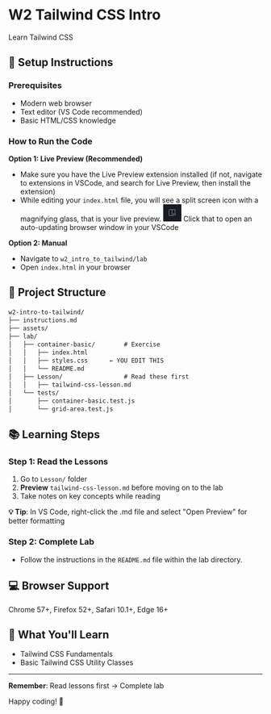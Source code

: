 # W2 Tailwind CSS Intro

Learn Tailwind CSS

## 🚀 Setup Instructions

### Prerequisites
- Modern web browser
- Text editor (VS Code recommended)
- Basic HTML/CSS knowledge

### How to Run the Code
**Option 1: Live Preview (Recommended)**
- Make sure you have the Live Preview extension installed (if not, navigate to extensions in VSCode, and search for Live Preview, then install the extension)
- While editing your `index.html` file, you will see a split screen icon with a magnifying glass, that is your live preview. <img src='./assets/previewIcon.png'> Click that to open an auto-updating browser window in your VSCode

**Option 2: Manual**
- Navigate to `w2_intro_to_tailwind/lab`
- Open `index.html` in your browser

## 📁 Project Structure

```
w2-intro-to-tailwind/
├── instructions.md
├── assets/
├── lab/
│   ├── container-basic/        # Exercise
│   │   ├── index.html
│   │   ├── styles.css      ← YOU EDIT THIS
│   │   └── README.md
│   ├── Lesson/                 # Read these first
│   │   ├── tailwind-css-lesson.md
│   └── tests/
│       ├── container-basic.test.js
│       └── grid-area.test.js

```

## 📚 Learning Steps

### Step 1: Read the Lessons
1. Go to `Lesson/` folder
2. **Preview** `tailwind-css-lesson.md` before moving on to the lab
4. Take notes on key concepts while reading

**💡 Tip**: In VS Code, right-click the .md file and select "Open Preview" for better formatting

### Step 2: Complete Lab

- Follow the instructions in the `README.md` file within the lab directory.

## 💻 Browser Support
Chrome 57+, Firefox 52+, Safari 10.1+, Edge 16+

## 🎯 What You'll Learn
- Tailwind CSS Fundamentals
- Basic Tailwind CSS Utility Classes

---

**Remember**: Read lessons first → Complete lab

Happy coding! 🎉
